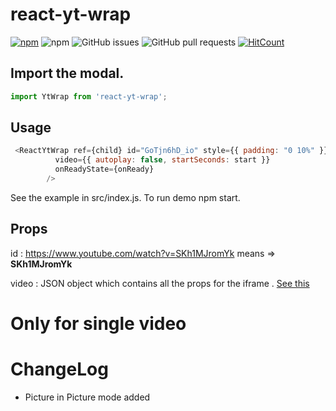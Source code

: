 # react-yt-wrap

[![npm](https://img.shields.io/npm/v/react-yt-wrap.svg)](https://www.npmjs.com/package/react-yt-wrap)
![npm](https://img.shields.io/npm/dw/react-yt-wrap.svg)
![GitHub issues](https://img.shields.io/github/issues/devaman/react-yt-wrap.svg)
![GitHub pull requests](https://img.shields.io/github/issues-pr/devaman/react-yt-wrap.svg)
[![HitCount](http://hits.dwyl.io/devaman/react-yt-wrap.svg)](http://hits.dwyl.io/devaman/react-yt-wrap)

## Import the modal.

```js
import YtWrap from 'react-yt-wrap';
```
## Usage

```js
 <ReactYtWrap ref={child} id="GoTjn6hD_io" style={{ padding: "0 10%" }}
          video={{ autoplay: false, startSeconds: start }}
          onReadyState={onReady}
        />
 ```
 See the example in src/index.js.
 To run demo npm start.

 ## Props

 id : https://www.youtube.com/watch?v=SKh1MJromYk 
  means => __SKh1MJromYk__

 video : JSON object which contains all the props for the iframe . [See this](https://developers.google.com/youtube/player_parameters)

# Only for single video

# ChangeLog

- Picture in Picture mode added